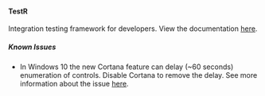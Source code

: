 #### TestR

Integration testing framework for developers. View the documentation <a href="http://bobbycannon.github.io/TestR/">here</a>.


##### Known Issues

- In Windows 10 the new Cortana feature can delay (~60 seconds) enumeration of controls. Disable Cortana to remove the delay. See more information about the issue [here](https://social.msdn.microsoft.com/Forums/windowsdesktop/en-US/5e9d1878-8e7e-490d-ad8d-96891ee80707/rawviewwalkergetnextsiblingelement-is-delaying-for-60-second-on-last-sibling?forum=windowsaccessibilityandautomation&prof=required). 
